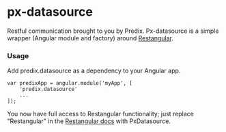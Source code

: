 px-datasource
=============

Restful communication brought to you by Predix.  Px-datasource is a simple wrapper (Angular module and factory) around [Restangular](https://github.com/mgonto/restangular).

### Usage
Add predix.datasource as a dependency to your Angular app.

    var predixApp = angular.module('myApp', [
        'predix.datasource'
        ...
    ]);

You now have full access to Restangular functionality; just replace "Restangular" in the [Restangular docs](https://github.com/mgonto/restangular) with PxDatasource.

